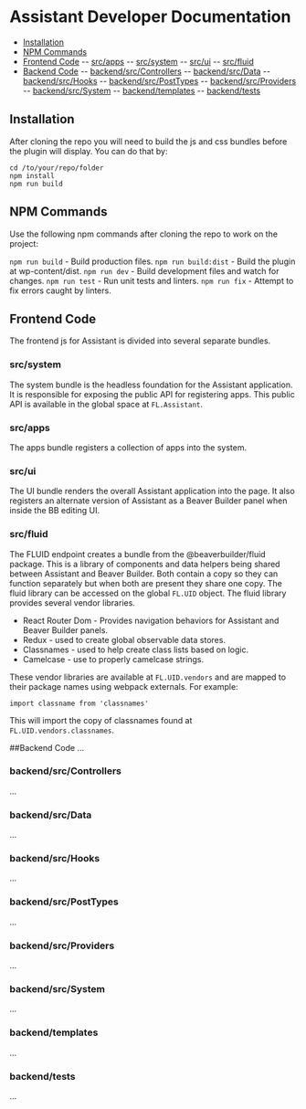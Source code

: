 # Assistant Developer Documentation

- [Installation](#installation)
- [NPM Commands](#npm-commands)
- [Frontend Code](frontend-code)
-- [src/apps](src-apps)
-- [src/system](src-system)
-- [src/ui](src-ui)
-- [src/fluid](src-fluid)
- [Backend Code](backend-code)
-- [backend/src/Controllers](backend-src-controllers)
-- [backend/src/Data](backend-src-data)
-- [backend/src/Hooks](backend-src-hooks)
-- [backend/src/PostTypes](backend-src-posttypes)
-- [backend/src/Providers](backend-src-providers)
-- [backend/src/System](backend-src-system)
-- [backend/templates](backend-templates)
-- [backend/tests](backend-tests)

## Installation
After cloning the repo you will need to build the js and css bundles before the plugin will display. You can do that by:

```
cd /to/your/repo/folder
npm install
npm run build
```

## NPM Commands
Use the following npm commands after cloning the repo to work on the project:

`npm run build` - Build production files.
`npm run build:dist` - Build the plugin at wp-content/dist.
`npm run dev` - Build development files and watch for changes.
`npm run test` - Run unit tests and linters.
`npm run fix` - Attempt to fix errors caught by linters.

## Frontend Code
The frontend js for Assistant is divided into several separate bundles.

### src/system
The system bundle is the headless foundation for the Assistant application. It is responsible for exposing the public API for registering apps. This public API is available in the global space at `FL.Assistant`.

### src/apps
The apps bundle registers a collection of apps into the system.

### src/ui
The UI bundle renders the overall Assistant application into the page. It also registers an alternate version of Assistant as a Beaver Builder panel when inside the BB editing UI.

### src/fluid
The FLUID endpoint creates a bundle from the @beaverbuilder/fluid package. This is a library of components and data helpers being shared between Assistant and Beaver Builder. Both contain a copy so they can function separately but when both are present they share one copy. The fluid library can be accessed on the global `FL.UID` object. The fluid library provides several vendor libraries.

* React Router Dom - Provides navigation behaviors for Assistant and Beaver Builder panels.
* Redux - used to create global observable data stores.
* Classnames - used to help create class lists based on logic.
* Camelcase - use to properly camelcase strings.

These vendor libraries are available at `FL.UID.vendors` and are mapped to their package names using webpack externals. For example:
```
import classname from 'classnames'
```
This will import the copy of classnames found at `FL.UID.vendors.classnames`.

##Backend Code
...

### backend/src/Controllers
...

### backend/src/Data
...

### backend/src/Hooks
...

### backend/src/PostTypes
...

### backend/src/Providers
...

### backend/src/System
...

### backend/templates
...

### backend/tests
...
